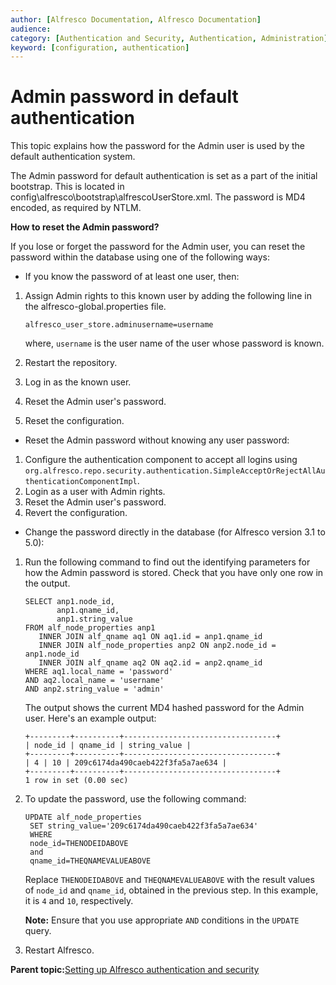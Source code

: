 ```yaml
---
author: [Alfresco Documentation, Alfresco Documentation]
audience: 
category: [Authentication and Security, Authentication, Administration]
keyword: [configuration, authentication]
---
```


# Admin password in default authentication

This topic explains how the password for the Admin user is used by the default authentication system.

The Admin password for default authentication is set as a part of the initial bootstrap. This is located in config\\alfresco\\bootstrap\\alfrescoUserStore.xml. The password is MD4 encoded, as required by NTLM.

**How to reset the Admin password?**

If you lose or forget the password for the Admin user, you can reset the password within the database using one of the following ways:

-   If you know the password of at least one user, then:

1.  Assign Admin rights to this known user by adding the following line in the alfresco-global.properties file.

    ```
    alfresco_user_store.adminusername=username
    ```

    where, `username` is the user name of the user whose password is known.

2.  Restart the repository.
3.  Log in as the known user.
4.  Reset the Admin user's password.
5.  Reset the configuration.

-   Reset the Admin password without knowing any user password:

1.  Configure the authentication component to accept all logins using `org.alfresco.repo.security.authentication.SimpleAcceptOrRejectAllAuthenticationComponentImpl`.
2.  Login as a user with Admin rights.
3.  Reset the Admin user's password.
4.  Revert the configuration.

-   Change the password directly in the database \(for Alfresco version 3.1 to 5.0\):

1.  Run the following command to find out the identifying parameters for how the Admin password is stored. Check that you have only one row in the output.

    ```
    SELECT anp1.node_id,
           anp1.qname_id,       
           anp1.string_value       
    FROM alf_node_properties anp1  
       INNER JOIN alf_qname aq1 ON aq1.id = anp1.qname_id   
       INNER JOIN alf_node_properties anp2 ON anp2.node_id = anp1.node_id    
       INNER JOIN alf_qname aq2 ON aq2.id = anp2.qname_id                    
    WHERE aq1.local_name = 'password'
    AND aq2.local_name = 'username'
    AND anp2.string_value = 'admin'
    ```

    The output shows the current MD4 hashed password for the Admin user. Here's an example output:

    ```
    +---------+----------+----------------------------------+
    | node_id | qname_id | string_value |                     
    +---------+----------+----------------------------------+
    | 4 | 10 | 209c6174da490caeb422f3fa5a7ae634 |                
    +---------+----------+----------------------------------+
    1 row in set (0.00 sec)
    ```

2.  To update the password, use the following command:

    ```
    UPDATE alf_node_properties  
     SET string_value='209c6174da490caeb422f3fa5a7ae634'
     WHERE  
     node_id=THENODEIDABOVE
     and
     qname_id=THEQNAMEVALUEABOVE
    ```

    Replace `THENODEIDABOVE` and `THEQNAMEVALUEABOVE` with the result values of `node_id` and `qname_id`, obtained in the previous step. In this example, it is `4` and `10`, respectively.

    **Note:** Ensure that you use appropriate `AND` conditions in the `UPDATE` query.

3.  Restart Alfresco.

**Parent topic:**[Setting up Alfresco authentication and security](../concepts/auth-intro.md)

